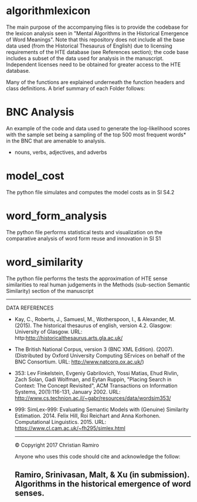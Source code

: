 # algorithmlexicon

The main purpose of the accompanying files is to provide the codebase for the lexicon analysis seen in "Mental Algorithms in the Historical Emergence of Word Meanings". Note that this repository does not include all the base data used (from the Historical Thesaurus of English) due to licensing requirements of the HTE database (see References section); the code base includes a subset of
the data used for analysis in the manuscript. Independent licenses need to be obtained for greater access to the HTE database.

Many of the functions are explained underneath the function headers and class definitions. A brief summary of each Folder follows:

# BNC Analysis

  An example of the code and data used to generate the log-likelihood scores with the sample set being a sampling of the top 500 most frequent words* in the BNC that are amenable to analysis.
  
  * nouns, verbs, adjectives, and adverbs

# model_cost

 The python file simulates and computes the model costs as in SI S4.2
 
# word_form_analysis

  The python file performs statistical tests and visualization on the comparative analysis of word form reuse and innovation in SI S1
  
# word_similarity

  The python file performs the tests the approximation of HTE sense similarities to real human judgements in the Methods (sub-section Semantic Similarity) section of the manuscript
  
--------------------------------------------------------------------------------------------------------------------------------------
  DATA REFERENCES
  
  - Kay, C., Roberts, J., Samuesl, M., Wotherspoon, I., & Alexander, M. (2015). The historical thesaurus of english, version 4.2. Glasgow: University of Glasgow. URL: http:http://historicalthesaurus.arts.gla.ac.uk/
  
  - The British National Corpus, version 3 (BNC XML Edition). (2007). (Distributed by Oxford University Computing SErvices on behalf of the BNC Consortium. URL: http://www.natcorp.ox.ac.uk/)
  
- 353:
  Lev Finkelstein, Evgeniy Gabrilovich, Yossi Matias, Ehud Rivlin, Zach Solan, Gadi Wolfman, and Eytan Ruppin, "Placing Search in Context: The Concept Revisited", ACM Transactions on Information Systems, 20(1):116-131, January 2002. URL: http://www.cs.technion.ac.il/~gabr/resources/data/wordsim353/

- 999:
  SimLex-999: Evaluating Semantic Models with (Genuine) Similarity Estimation. 2014. Felix Hill, Roi Reichart and Anna Korhonen. Computational Linguistics. 2015. URL: https://www.cl.cam.ac.uk/~fh295/simlex.html

  --------------------------------------------------------------------------------------------------------------------------------------
  © Copyright 2017 Christian Ramiro
  
  Anyone who uses this code should cite and acknowledge the follow:

  Ramiro, Srinivasan, Malt, & Xu (in submission). Algorithms in the
  historical emergence of word senses.
  --------------------------------------------------------------------------------------------------------------------------------------
